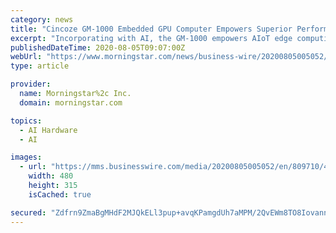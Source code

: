 ```yaml
---
category: news
title: "Cincoze GM-1000 Embedded GPU Computer Empowers Superior Performance for Machine Vision Applications"
excerpt: "Incorporating with AI, the GM-1000 empowers AIoT edge computing ... Taking advantage of the heterogeneous platform of CPU and GPU, GM-1000 tackles AIoT and machine learning tasks for intelligent ..."
publishedDateTime: 2020-08-05T09:07:00Z
webUrl: "https://www.morningstar.com/news/business-wire/20200805005052/cincoze-gm-1000-embedded-gpu-computer-empowers-superior-performance-for-machine-vision-applications"
type: article

provider:
  name: Morningstar%2c Inc.
  domain: morningstar.com

topics:
  - AI Hardware
  - AI

images:
  - url: "https://mms.businesswire.com/media/20200805005052/en/809710/4/05.jpg"
    width: 480
    height: 315
    isCached: true

secured: "Zdfrn9ZmaBgMHdF2MJQkELl3pup+avqKPamgdUh7aMPM/2QvEWm8TO8IovannI935Q038biOUUlVmwf1/Ey+dh2nJ8Qe42AwMRlTJTHrSXj4+h//32Y65Omzzm0QvP28/l29q9G7KxPWTUaK8kVGAphQoFZ5Q28kg2ZdyZ4SJ5AhIopVRLoaBOQwtcLGwPbUg3KGZ+H3x80L4FKmG6SG1R98F/I2ALHRYXt9g++gBS8d09eaKZ6LKqG8DyD/0Dxb3OkFKfD+VOlKWrN+W8bzSX8v+zX2kkbOATscLgcVIQLNPeZPfqp4OzTh4kc5IVoSv6IA/zECpDVfD2EuylidcQ==;dK1D+mtZg27FosiYMqpiyA=="
---
```


